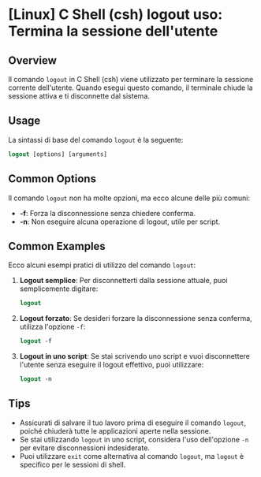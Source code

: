# [Linux] C Shell (csh) logout uso: Termina la sessione dell'utente

## Overview
Il comando `logout` in C Shell (csh) viene utilizzato per terminare la sessione corrente dell'utente. Quando esegui questo comando, il terminale chiude la sessione attiva e ti disconnette dal sistema.

## Usage
La sintassi di base del comando `logout` è la seguente:

```csh
logout [options] [arguments]
```

## Common Options
Il comando `logout` non ha molte opzioni, ma ecco alcune delle più comuni:

- **-f**: Forza la disconnessione senza chiedere conferma.
- **-n**: Non eseguire alcuna operazione di logout, utile per script.

## Common Examples

Ecco alcuni esempi pratici di utilizzo del comando `logout`:

1. **Logout semplice**:
   Per disconnetterti dalla sessione attuale, puoi semplicemente digitare:
   ```csh
   logout
   ```

2. **Logout forzato**:
   Se desideri forzare la disconnessione senza conferma, utilizza l'opzione `-f`:
   ```csh
   logout -f
   ```

3. **Logout in uno script**:
   Se stai scrivendo uno script e vuoi disconnettere l'utente senza eseguire il logout effettivo, puoi utilizzare:
   ```csh
   logout -n
   ```

## Tips
- Assicurati di salvare il tuo lavoro prima di eseguire il comando `logout`, poiché chiuderà tutte le applicazioni aperte nella sessione.
- Se stai utilizzando `logout` in uno script, considera l'uso dell'opzione `-n` per evitare disconnessioni indesiderate.
- Puoi utilizzare `exit` come alternativa al comando `logout`, ma `logout` è specifico per le sessioni di shell.